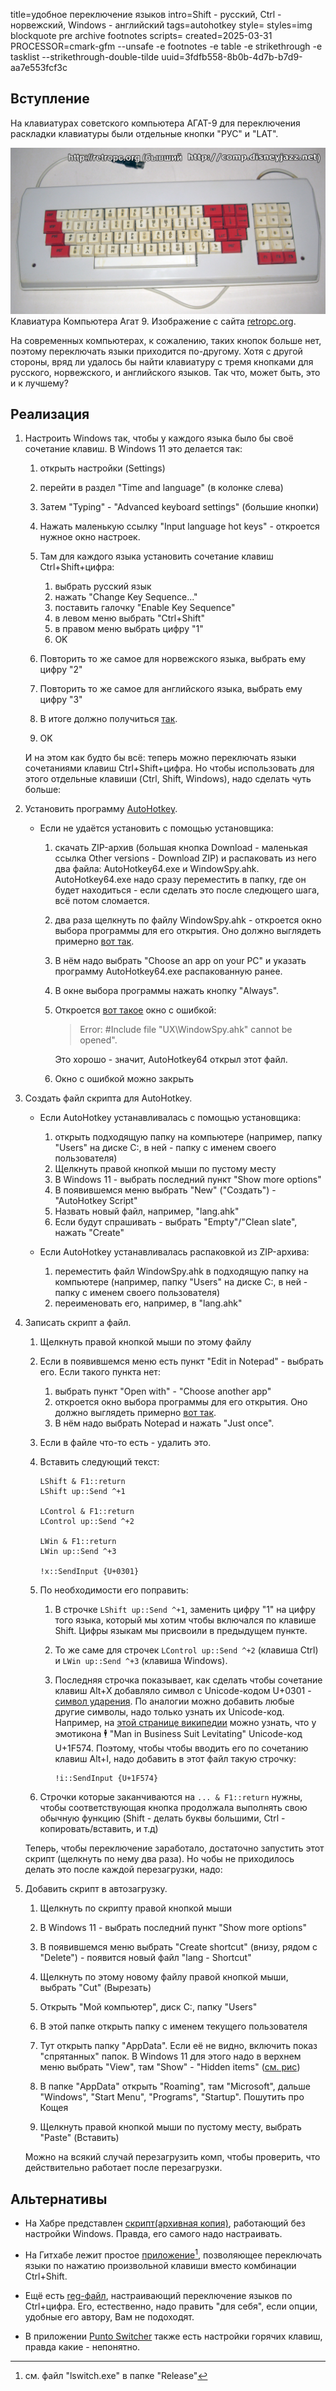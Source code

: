 title=удобное переключение языков
intro=Shift - русский, Ctrl - норвежский, Windows - английский
tags=autohotkey
style=
styles=img blockquote pre archive footnotes
scripts=
created=2025-03-31
PROCESSOR=cmark-gfm --unsafe -e footnotes -e table -e strikethrough -e tasklist --strikethrough-double-tilde
uuid=3fdfb558-8b0b-4d7b-b7d9-aa7e553fcf3c

Вступление
----------

На клавиатурах советского компьютера АГАТ-9 для переключения раскладки клавиатуры были отдельные кнопки "РУС" и "LAT".

![](langahk-agat.jpg)
Клавиатура Компьютера Агат 9. Изображение с сайта [retropc.org][agat-url].

[agat-url]: https://retropc.org/Klaviatura_ot_Komp_yutera_Agat_9_k_1687.html

На современных компьютерах, к сожалению, таких кнопок больше нет, поэтому переключать языки приходится по-другому.
Хотя с другой стороны, вряд ли удалось бы найти клавиатуру с тремя кнопками для русского, норвежского, и английского языков.
Так что, может быть, это и к лучшему?

Реализация
----------

1. Настроить Windows так, чтобы у каждого языка было бы своё сочетание клавиш. В Windows 11 это делается так:

    1. открыть настройки (Settings)
    2. перейти в раздел "Time and language" (в колонке слева)
    3. Затем "Typing" - "Advanced keyboard settings" (большие кнопки)
    4. Нажать маленькую ссылку "Input language hot keys" - откроется нужное окно настроек.
    5. Там для каждого языка установить сочетание клавиш Ctrl+Shift+цифра:

        1. выбрать русский язык
        2. нажать "Change Key Sequence..."
        3. поставить галочку "Enable Key Sequence"
        4. в левом меню выбрать "Ctrl+Shift"
        5. в правом меню выбрать цифру "1"
        6. OK
	7. Повторить то же самое для норвежского языка, выбрать ему цифру "2"
	7. Повторить то же самое для английского языка, выбрать ему цифру "3"
    6. В итоге должно получиться [так](langahk-1.png).
    7. OK

    И на этом как будто бы всё: теперь можно переключать языки сочетаниями клавиш Ctrl+Shift+цифра.
    Но чтобы использовать для этого отдельные клавиши (Ctrl, Shift, Windows), надо сделать чуть больше:

1. Установить программу [AutoHotkey][ahk].

    * Если не удаётся установить с помощью установщика:

       1. скачать ZIP-архив (большая кнопка Download - маленькая ссылка Other versions - Download ZIP)
          и распаковать из него два файла: AutoHotkey64.exe и WindowSpy.ahk.
          AutoHotkey64.exe надо сразу переместить в папку, где он будет находиться - если сделать это после следющего шага, всё потом сломается.
       2. два раза щелкнуть по файлу WindowSpy.ahk - откроется окно выбора программы для его открытия.
         Оно должно выглядеть примерно [вот так](langahk-openwith.png).
       3. В нём надо выбрать "Choose an app on your PC" и указать программу AutoHotkey64.exe распакованную ранее.
       4. В окне выбора программы нажать кнопку "Always".
       4. Откроется [вот такое](langahk-err-ok.png) окно с ошибкой:

           > Error: #Include file "UX\WindowSpy.ahk" cannot be opened".

           Это хорошо - значит, AutoHotkey64 открыл этот файл.
       5. Окно с ошибкой можно закрыть

[ahk]: https://www.autohotkey.com/

3. Создать файл скрипта для AutoHotkey.

    * Если AutoHotkey устанавливалась с помощью установщика:

        1. открыть подходящую папку на компьютере (например, папку "Users" на диске C:, в ней - папку с именем своего пользователя)
        2. Щелкнуть правой кнопкой мыши по пустому месту
        3. В Windows 11 - выбрать последний пункт "Show more options"
        4. В появившемся меню выбрать "New" ("Создать") - "AutoHotkey Script"
        5. Назвать новый файл, например, "lang.ahk"
        6. Если будут спрашивать - выбрать "Empty"/"Clean slate", нажать "Create"

    * Если AutoHotkey устанавливалась распаковкой из ZIP-архива:

       1. переместить файл WindowSpy.ahk в подходящую папку на компьютере (например, папку "Users" на диске C:, в ней - папку с именем своего пользователя)
       2. переименовать его, например, в "lang.ahk"

3. Записать скрипт а файл.

    1. Щелкнуть правой кнопкой мыши по этому файлу
    2. Если в появившемся меню есть пункт "Edit in Notepad" - выбрать его.
       Если такого пункта нет:
       1. выбрать пункт "Open with" - "Choose another app"
       2. откроется окно выбора программы для его открытия.
         Оно должно выглядеть примерно [вот так](langahk-openwith.png).
       3. В нём надо выбрать Notepad и нажать "Just once".
    9. Если в файле что-то есть - удалить это.
    10. Вставить следующий текст:

		````
		LShift & F1::return
		LShift up::Send ^+1

		LControl & F1::return
		LControl up::Send ^+2

		LWin & F1::return
		LWin up::Send ^+3

		!x::SendInput {U+0301}
		````

    11. По необходимости его поправить:
        1. В строчке `LShift up::Send ^+1`, заменить цифру "1" на цифру того языка, который мы хотим чтобы включался по клавише Shift. Цифры языкам мы присвоили в предыдущем пункте.
        2. То же саме для строчек `LControl up::Send ^+2` (клавиша Ctrl) и `LWin up::Send ^+3` (клавиша Windows).
        3. Последняя строчка показывает, как сделать чтобы сочетание клавиш Alt+X добавляло символ с Unicode-кодом U+0301 - [символ ударения][x].
          По аналогии можно добавить любые другие символы, надо только узнать их Unicode-код.
	  Например, на [этой странице википедии][mibs] можно узнать, что у эмотикона 🕴️ 
	  "Man in Business Suit Levitating" Unicode-код U+1F574.
	  Поэтому, чтобы чтобы вводить его по сочетанию клавиш Alt+I,
	  надо добавить в этот файл такую строчку:

           ````
           !i::SendInput {U+1F574}
           ````

	4. Строчки которые заканчиваются на `... & F1::return` нужны, чтобы соответствующая кнопка
	  продолжала выполнять свою обычную функцию (Shift - делать буквы большими, Ctrl - копировать/вставить, и т.д)

    Теперь, чтобы переключение заработало, достаточно запустить этот скрипт
    (щелкнуть по нему два раза).
    Но чобы не приходилось делать это после каждой перезагрузки, надо:

[x]: https://www.fileformat.info/info/unicode/char/0301/index.htm
[mibs]: https://en.wikipedia.org/wiki/Man_in_Business_Suit_Levitating_emoji#As_an_emoji

5. Добавить скрипт в автозагрузку.
    1. Щелкнуть по скрипту правой кнопкой мыши
    3. В Windows 11 - выбрать последний пункт "Show more options"
    4. В появившемся меню выбрать "Create shortcut" (внизу, рядом с "Delete") - появится новый файл "lang - Shortcut"
    5. Щелкнуть по этому новому файлу правой кнопкой мыши, выбрать "Cut" (Вырезать)

    1. Открыть "Мой компьютер", диск С:, папку "Users"
    2. В этой папке открыть папку с именем текущего пользователя
    3. Тут открыть папку "AppData". Если её не видно, включить показ "спрятанных" папок.
       В Windows 11 для этого надо в верхнем меню выбрать "View", там "Show" - "Hidden items"
       ([см. рис](langahk-2.png))
    4. В папке "AppData" открыть "Roaming", там "Microsoft", дальше "Windows", "Start Menu", "Programs", "Startup".
       Пошутить про Кощея
    2. Щелкнуть правой кнопкой мыши по пустому месту, выбрать "Paste" (Вставить)

    Можно на всякий случай перезагрузить комп, чтобы проверить, что действительно работает после перезагрузки.

Альтернативы
------------

* На Хабре представлен [скрипт][a1][(архивная копия)][a1a], работающий без настройки Windows.
Правда, его самого надо настраивать.

* На Гитхабе лежит простое [приложение][a2][^1],
позволяющее переключать языки по нажатию произвольной клавиши вместо комбинации Ctrl+Shift.

* Ещё есть [reg-файл][a3], настраивающий переключение языков по Ctrl+цифра.
Его, естественно, надо править "для себя", если опции, удобные его автору, Вам не подоходят.

* В приложении [Punto Switcher][a4] также есть настройки горячих клавиш,
правда какие - непонятно.

[a1]: https://habr.com/ru/articles/783606/
[a1a]: https://archive.is/0ZUi4
[a2]: https://github.com/valodzka/lswitch
[a3]: https://gist.github.com/eugrus/52dc90e6cb5da8de278f1afbc93969fa
[a4]: https://yandex.ru/soft/punto/win/

[^1]: см. файл "lswitch.exe" в папке "Release"
